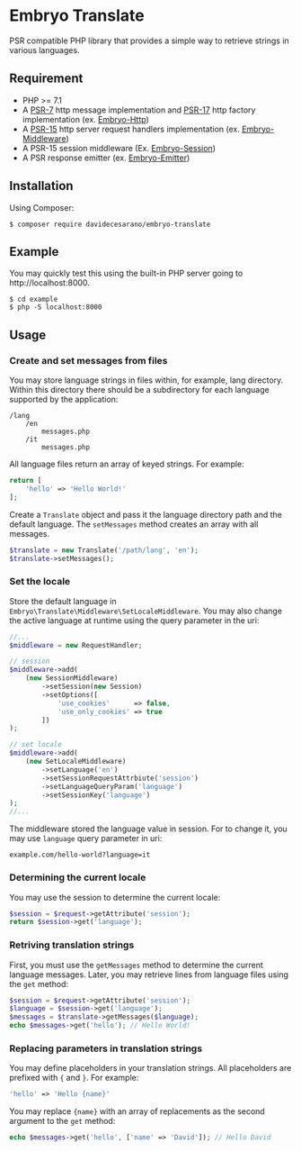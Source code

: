 # Embryo Translate
PSR compatible PHP library that provides a simple way to retrieve strings in various languages.

## Requirement
* PHP >= 7.1
* A [PSR-7](https://www.php-fig.org/psr/psr-7/) http message implementation and [PSR-17](https://www.php-fig.org/psr/psr-17/) http factory implementation (ex. [Embryo-Http](https://github.com/davidecesarano/Embryo-Http))
* A [PSR-15](https://www.php-fig.org/psr/psr-15/) http server request handlers implementation (ex. [Embryo-Middleware](https://github.com/davidecesarano/Embryo-Middleware))
* A PSR-15 session middleware (Ex. [Embryo-Session](https://github.com/davidecesarano/Embryo-Session))
* A PSR response emitter (ex. [Embryo-Emitter](https://github.com/davidecesarano/Embryo-Emitter))

## Installation
Using Composer:
```
$ composer require davidecesarano/embryo-translate
```

## Example
You may quickly test this using the built-in PHP server going to http://localhost:8000.
```
$ cd example
$ php -S localhost:8000
```

## Usage
### Create and set messages from files
You may store language strings in files within, for example, lang directory. Within this directory there should be a subdirectory for each language supported by the application:
```
/lang
    /en
        messages.php
    /it
        messages.php
```
All language files return an array of keyed strings. For example:
```php
return [
    'hello' => 'Hello World!'
];
```
Create a `Translate` object and pass it the language directory path and the default language. The `setMessages` method creates an array with all messages.
```php
$translate = new Translate('/path/lang', 'en');
$translate->setMessages();
```

### Set the locale
Store the default language in `Embryo\Translate\Middleware\SetLocaleMiddleware`. You may also change the active language at runtime using the query parameter in the uri:
```php
//...
$middleware = new RequestHandler;

// session
$middleware->add(
    (new SessionMiddleware)
        ->setSession(new Session)
        ->setOptions([
            'use_cookies'      => false,
            'use_only_cookies' => true
        ])
);

// set locale
$middleware->add(
    (new SetLocaleMiddleware)
        ->setLanguage('en')
        ->setSessionRequestAttrbiute('session')
        ->setLanguageQueryParam('language')
        ->setSessionKey('language')
);
//...
```
The middleware stored the language value in session. For to change it, you may use `language` query parameter in uri:
```
example.com/hello-world?language=it
```

### Determining the current locale
You may use the session to determine the current locale:
```php
$session = $request->getAttribute('session');
return $session->get('language');
```

### Retriving translation strings
First, you must use the `getMessages` method to determine the current language messages. Later, you may retrieve lines from language files using the `get` method:
```php
$session = $request->getAttribute('session');
$language = $session->get('language');
$messages = $translate->getMessages($language);
echo $messages->get('hello'); // Hello World!
```

### Replacing parameters in translation strings
You may define placeholders in your translation strings. All placeholders are prefixed with `{` and `}`. For example:
```php
'hello' => 'Hello {name}'
```
You may replace `{name}` with an array of replacements as the second argument to the `get` method:
```php
echo $messages->get('hello', ['name' => 'David']); // Hello David
```